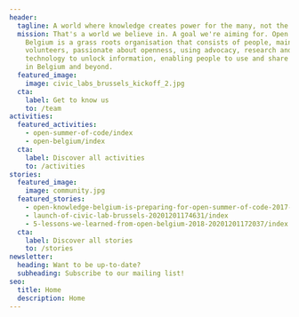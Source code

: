 ```yaml
---
header:
  tagline: A world where knowledge creates power for the many, not the few.
  mission: That's a world we believe in. A goal we're aiming for. Open Knowledge
    Belgium is a grass roots organisation that consists of people, mainly
    volunteers, passionate about openness, using advocacy, research and
    technology to unlock information, enabling people to use and share knowledge
    in Belgium and beyond.
  featured_image:
    image: civic_labs_brussels_kickoff_2.jpg
  cta:
    label: Get to know us
    to: /team
activities:
  featured_activities:
    - open-summer-of-code/index
    - open-belgium/index
  cta:
    label: Discover all activities
    to: /activities
stories:
  featured_image:
    image: community.jpg
  featured_stories:
    - open-knowledge-belgium-is-preparing-for-open-summer-of-code-2017-20201201174314/index
    - launch-of-civic-lab-brussels-20201201174631/index
    - 5-lessons-we-learned-from-open-belgium-2018-20201201172037/index
  cta:
    label: Discover all stories
    to: /stories
newsletter:
  heading: Want to be up-to-date?
  subheading: Subscribe to our mailing list!
seo:
  title: Home
  description: Home
---
```

